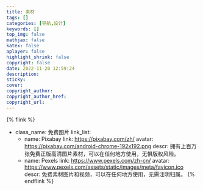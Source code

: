 ```yaml
---
title: 素材
tags: []
categories: [导航,设计]
keywords: []
top_img: false
mathjax: false
katex: false
aplayer: false
highlight_shrink: false
copyright: false
date: 2022-11-20 12:59:24
description:
sticky:
cover:
copyright_author:
copyright_author_href:
copyright_url:
---
```


{% flink %}
- class_name: 免费图片
  link_list:
    - name: Pixabay
      link: https://pixabay.com/zh/
      avatar: https://pixabay.com/android-chrome-192x192.png
      descr: 拥有上百万张免费正版高清图片素材，可以在任何地方使用，无惧版权风险。
    - name: Pexels
      link: https://www.pexels.com/zh-cn/
      avatar: https://www.pexels.com/assets/static/images/meta/favicon.ico
      descr: 免费素材图片和视频，可以在任何地方使用，无需注明归属。
{% endflink %}
